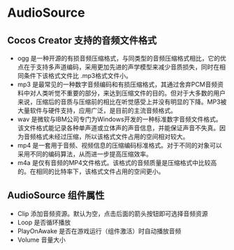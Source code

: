 # AudioSource 

## Cocos Creator 支持的音频文件格式 

* ogg 是一种开源的有损音频压缩格式，与同类型的音频压缩格式相比，它的优点在于支持多声道编码，采用更加先进的声学模型来减少音质损失，同时在相同条件下该格式文件比 .mp3格式文件小。
* mp3 是最常见的一种数字音频编码和有损压缩格式，其通过舍弃PCM音频资料中对人类听觉不重要的部分，来达到压缩文件的目的。但对于大多数的用户来说，压缩后的音质与压缩前的相比在听觉感受上并没有明显的下降。MP3被大量软件与硬件支持，应用广泛，是目前的主流音频格式。
* wav 是微软与IBM公司专门为Windows开发的一种标准数字音频文件格式。该文件格式能记录各种单声道或立体声的声音信息，并能保证声音不失真。因为音频格式未经过压缩，所以该格式文件占用的空间相对较大。
* mp4 是一套用于音频、视频信息的压缩编码标准格式。对于不同的对象可以采用不同的编码算法，从而进一步提高压缩效率。
* m4a 是仅有音频的MP4文件格式。该格式的音频质量是压缩格式中比较高的。在相同的比特率下，该格式文件占用的空间更小。


## AudioSource 组件属性

* Clip 添加音频资源。默认为空，点击后面的箭头按钮即可选择音频资源
* Loop 是否循环播放
* PlayOnAwake 是否在游戏运行（组件激活）时自动播放音频
* Volume 音量大小 

